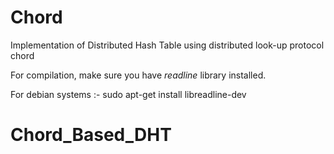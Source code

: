 # Chord
Implementation of Distributed Hash Table using distributed look-up protocol chord

For compilation, make sure you have *readline* library installed.

For debian systems :-
sudo apt-get install libreadline-dev
# Chord_Based_DHT
